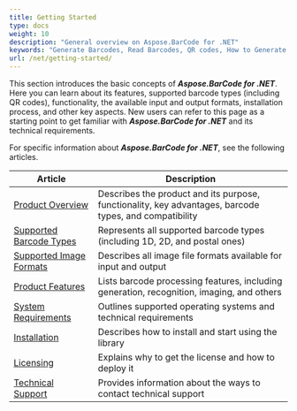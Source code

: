 ```yaml
---
title: Getting Started
type: docs
weight: 10
description: "General overview on Aspose.BarCode for .NET"
keywords: "Generate Barcodes, Read Barcodes, QR codes, How to Generate Barcodes in C# .NET, Use Advanced Settings to Style and Customize Barcodes, Aspose.BarCode, C#"
url: /net/getting-started/
---
```

This section introduces the basic concepts of ***Aspose.BarCode for .NET***. Here you can learn about its features, supported barcode types (including QR codes), functionality, the available input and output formats, installation process, and other key aspects. New users can refer to this page as a starting point to get familiar with ***Aspose.BarCode for .NET*** and its technical requirements.   

For specific information about ***Aspose.BarCode for .NET***, see the following articles.
  
|Article|Description|
|-------|-----------|
|[Product Overview](/barcode/net/product-overview/)|Describes the product and its purpose, functionality, key advantages, barcode types, and compatibility|
|[Supported Barcode Types](/barcode/net/barcode-types/)|Represents all supported barcode types (including 1D, 2D, and postal ones)|
|[Supported Image Formats](/barcode/net/image-formats/)|Describes all image file formats available for input and output|
|[Product Features](/barcode/net/product-features/)|Lists barcode processing features, including generation, recognition, imaging, and others|
|[System Requirements](/barcode/net/system-requirements/)|Outlines supported operating systems and technical requirements|
|[Installation](/barcode/net/installation/)|Describes how to install and start using the library|
|[Licensing](/barcode/net/licensing/)|Explains why to get the license and how to deploy it|
|[Technical Support](/barcode/net/technical-support/)|Provides information about the ways to contact technical support|


